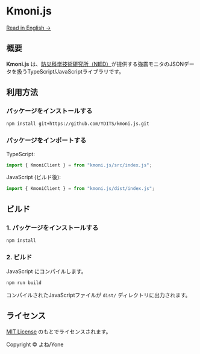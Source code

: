 # Kmoni.js

[Read in English →](./README.md)

## 概要

**Kmoni.js** は、[防災科学技術研究所（NIED）](https://www.bosai.go.jp/)が提供する強震モニタのJSONデータを扱うTypeScript/JavaScriptライブラリです。

## 利用方法

### パッケージをインストールする

```bash
npm install git+https://github.com/YDITS/kmoni.js.git
```

### パッケージをインポートする

TypeScript:
```ts
import { KmoniClient } = from "kmoni.js/src/index.js";
```

JavaScript (ビルド後):
```js
import { KmoniClient } = from "kmoni.js/dist/index.js";
```

## ビルド

### 1. パッケージをインストールする

```bash
npm install
```

### 2. ビルド

JavaScript にコンパイルします。

```bash
npm run build
```

コンパイルされたJavaScriptファイルが `dist/` ディレクトリに出力されます。

## ライセンス

[MIT License](./LICENSE) のもとでライセンスされます。

Copyright &copy; よね/Yone
